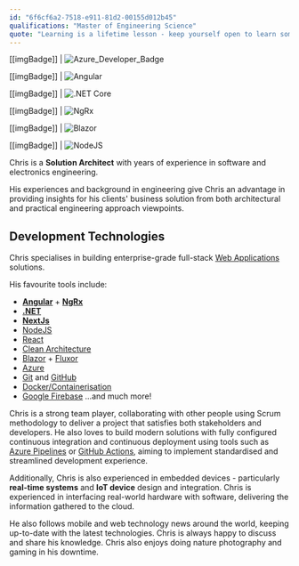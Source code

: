 ```yaml
---
id: "6f6cf6a2-7518-e911-81d2-00155d012b45"
qualifications: "Master of Engineering Science"
quote: "Learning is a lifetime lesson - keep yourself open to learn something new!"
---
```


[[imgBadge]]
| ![Azure_Developer_Badge](../badges/Certification-microsoft-azure-developer-associate.png)

[[imgBadge]]
| ![Angular](../badges/Developer-angular.png)

[[imgBadge]]
| ![.NET Core](../badges/Developer-dotnet-core.png)

[[imgBadge]]
| ![NgRx](../badges/Developer-ngrx.png)

[[imgBadge]]
| ![Blazor](../badges/Developer-blazor.png)

[[imgBadge]]
| ![NodeJS](../badges/Developer-node-js.png)

Chris is a **Solution Architect** with years of experience in software and electronics engineering.

His experiences and background in engineering give Chris an advantage in providing insights for his clients' business solution from both architectural and practical engineering approach viewpoints.

## Development Technologies

Chris specialises in building enterprise-grade full-stack [Web Applications](https://www.ssw.com.au/consulting/web-applications) solutions.

His favourite tools include:
- **[Angular](https://angular.io/)** + **[NgRx](https://ngrx.io/)**
- **[.NET](https://dotnet.microsoft.com/)**
- **[NextJs](https://nextjs.org/)**
- [NodeJS](https://nodejs.org/en/about/)
- [React](https://reactjs.org/)
- [Clean Architecture](https://www.ssw.com.au/rules/rules-to-better-clean-architecture)
- [Blazor](https://dotnet.microsoft.com/apps/aspnet/web-apps/blazor) + [Fluxor](https://github.com/mrpmorris/Fluxor)
- [Azure](https://azure.microsoft.com/en-au/)
- [Git](https://git-scm.com/) and [GitHub](https://github.com/)
- [Docker/Containerisation](https://www.docker.com/)
- [Google Firebase](https://firebase.google.com) ...and much more!

Chris is a strong team player, collaborating with other people using Scrum methodology to deliver a project that satisfies both stakeholders and developers. He also loves to build modern solutions with fully configured continuous integration and continuous deployment using tools such as [Azure Pipelines](https://azure.microsoft.com/en-au/services/devops/pipelines/) or [GitHub Actions](https://github.com/features/actions), aiming to implement standardised and streamlined development experience.

Additionally, Chris is also experienced in embedded devices - particularly **real-time systems** and **IoT device** design and integration. Chris is experienced in interfacing real-world hardware with software, delivering the information gathered to the cloud.

He also follows mobile and web technology news around the world, keeping up-to-date with the latest technologies. Chris is always happy to discuss and share his knowledge. Chris also enjoys doing nature photography and gaming in his downtime.
